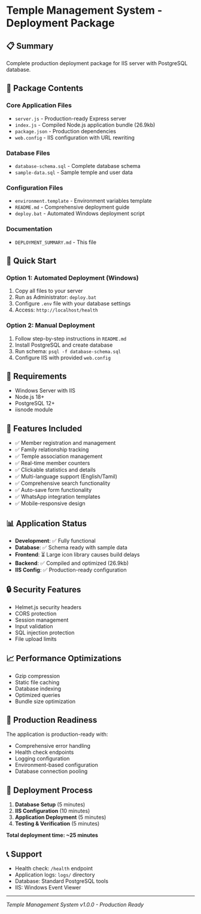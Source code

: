 # Temple Management System - Deployment Package

## 📋 Summary
Complete production deployment package for IIS server with PostgreSQL database.

## 📁 Package Contents

### Core Application Files
- `server.js` - Production-ready Express server
- `index.js` - Compiled Node.js application bundle (26.9kb)
- `package.json` - Production dependencies
- `web.config` - IIS configuration with URL rewriting

### Database Files
- `database-schema.sql` - Complete database schema
- `sample-data.sql` - Sample temple and user data

### Configuration Files
- `environment.template` - Environment variables template
- `README.md` - Comprehensive deployment guide
- `deploy.bat` - Automated Windows deployment script

### Documentation
- `DEPLOYMENT_SUMMARY.md` - This file

## 🚀 Quick Start

### Option 1: Automated Deployment (Windows)
1. Copy all files to your server
2. Run as Administrator: `deploy.bat`
3. Configure `.env` file with your database settings
4. Access: `http://localhost/health`

### Option 2: Manual Deployment
1. Follow step-by-step instructions in `README.md`
2. Install PostgreSQL and create database
3. Run schema: `psql -f database-schema.sql`
4. Configure IIS with provided `web.config`

## 🔧 Requirements
- Windows Server with IIS
- Node.js 18+
- PostgreSQL 12+
- iisnode module

## 🌟 Features Included
- ✅ Member registration and management
- ✅ Family relationship tracking
- ✅ Temple association management
- ✅ Real-time member counters
- ✅ Clickable statistics and details
- ✅ Multi-language support (English/Tamil)
- ✅ Comprehensive search functionality
- ✅ Auto-save form functionality
- ✅ WhatsApp integration templates
- ✅ Mobile-responsive design

## 📊 Application Status
- **Development**: ✅ Fully functional
- **Database**: ✅ Schema ready with sample data
- **Frontend**: ⏳ Large icon library causes build delays
- **Backend**: ✅ Compiled and optimized (26.9kb)
- **IIS Config**: ✅ Production-ready configuration

## 🔒 Security Features
- Helmet.js security headers
- CORS protection
- Session management
- Input validation
- SQL injection protection
- File upload limits

## 📈 Performance Optimizations
- Gzip compression
- Static file caching
- Database indexing
- Optimized queries
- Bundle size optimization

## 🎯 Production Readiness
The application is production-ready with:
- Comprehensive error handling
- Health check endpoints
- Logging configuration
- Environment-based configuration
- Database connection pooling

## 🔄 Deployment Process
1. **Database Setup** (5 minutes)
2. **IIS Configuration** (10 minutes)
3. **Application Deployment** (5 minutes)
4. **Testing & Verification** (5 minutes)

**Total deployment time: ~25 minutes**

## 📞 Support
- Health check: `/health` endpoint
- Application logs: `logs/` directory
- Database: Standard PostgreSQL tools
- IIS: Windows Event Viewer

---
*Temple Management System v1.0.0 - Production Ready*